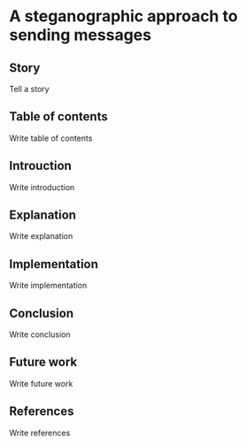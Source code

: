 # A steganographic approach to sending messages

## Story
  Tell a story
## Table of contents
  Write table of contents
  
## Introuction
  Write introduction  
## Explanation
  Write explanation
## Implementation
  Write implementation
  
## Conclusion
  Write conclusion
## Future work
  Write future work
## References
  Write references
